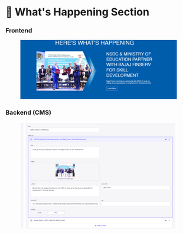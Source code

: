 # 📎 What's Happening Section

### **Frontend**

<figure><img src="../../.gitbook/assetsBFL/what's-happing-section.png" alt=""><figcaption></figcaption></figure>

### Backend (CMS)

<figure><img src="../../.gitbook/assetsBFL/what's-happing-section-cms.png" alt=""><figcaption></figcaption></figure>
